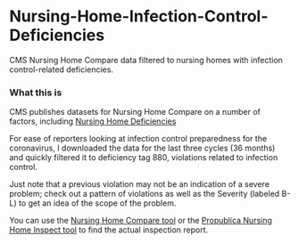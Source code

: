# Nursing-Home-Infection-Control-Deficiencies
CMS Nursing Home Compare data filtered to nursing homes with infection control-related deficiencies.

### What this is

CMS publishes datasets for Nursing Home Compare on a number of factors, including [Nursing Home Deficiencies](https://data.medicare.gov/Nursing-Home-Compare/Deficiencies-Displayed-on-Nursing-Home-Compare-Cyc/np3k-uatv)

For ease of reporters looking at infection control preparedness for the coronavirus, I downloaded the data for the last three cycles (36 months) and quickly filtered it to deficiency tag 880, violations related to infection control. 

Just note that a previous violation may not be an indication of a severe problem; check out a pattern of violations as well as the Severity (labeled B-L) to get an idea of the scope of the problem.

You can use the [Nursing Home Compare tool](https://www.medicare.gov/nursinghomecompare/search.html?) or the [Propublica Nursing Home Inspect tool](https://projects.propublica.org/nursing-homes/) to find the actual inspection report.
